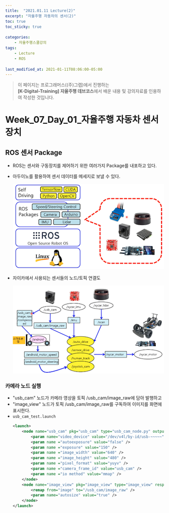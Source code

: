 ```yaml
---
title:  "2021.01.11 Lecture(2)"
excerpt: "자율주행 자동차의 센서(2)"
toc: true
toc_sticky: true

categories:
    - 자율주행스쿨강의
tags:
    - Lecture
    - ROS

last_modified_at: 2021-01-11T08:06:00-05:00
---
```


>이 페이지는 프로그래머스((주)그렙)에서 진행하는\
**[K-Digital-Training] 자율주행 데브코스**에서 배운 내용 및 강의자료를 인용하여 작성한 것입니다.

# Week_07_Day_01_자율주행 자동차 센서 장치

## ROS 센서 Package
- ROS는 센서와 구동장치를 제어하기 위한 여러가지 Package를 내포하고 있다.
- 아두이노를 활용하여 센서 데이터를 메세지로 보낼 수 있다.

    ![figure_06](/assets/images/lecture/week07_imgs/01/figure_06.png)

- 자이카에서 사용되는 센서들의 노드/토픽 연결도

    ![figure_07](/assets/images/lecture/week07_imgs/01/figure_07.png)

### 카메라 노드 실행
- "usb_cam" 노드가 카메라 영상을 토픽 /usb_cam/image_raw에 담아 발행하고
- "image_view" 노드가 토픽 /usb_cam/image_raw를 구독하여 이미지를 화면에 표시한다.
- `usb_cam_test.launch`
    ```xml
    <launch>
        <node name="usb_cam" pkg="usb_cam" type="usb_cam_node.py" output="screen">
            <param name="video_device" value="/dev/v4l/by-id/usb-~~~~~" />
            <param name ="autoexposure" value="false" />
            <param name ="exposure" value="150" />
            <param name ="image_width" value="640" />
            <param name ="image_height" value="480" />
            <param name ="pixel_format" value="yuyv" />
            <param name ="camera_frame_id" value="usb_cam" />
            <param name ="io method" value="mmap" />
        </node>
        <node name="image_view" pkg="image_view" type="image_view" respawn="false" output="screen">
            <remap from="image" to="/usb_cam/image_raw" />
            <param name="autosize" value="true" />
        </node>
    </launch>
    ```
